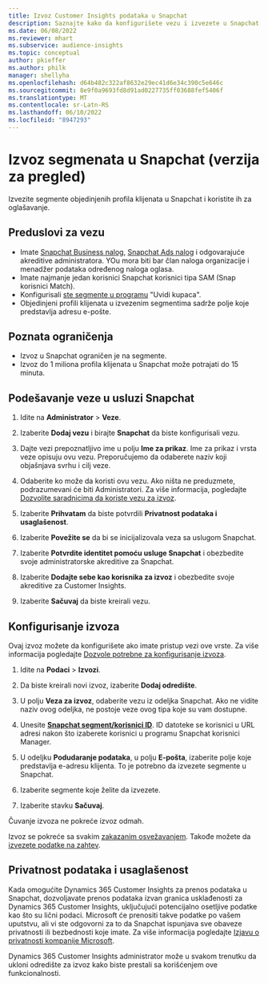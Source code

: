 ```yaml
---
title: Izvoz Customer Insights podataka u Snapchat
description: Saznajte kako da konfigurišete vezu i izvezete u Snapchat.
ms.date: 06/08/2022
ms.reviewer: mhart
ms.subservice: audience-insights
ms.topic: conceptual
author: pkieffer
ms.author: philk
manager: shellyha
ms.openlocfilehash: d64b482c322af8632e29ec41d6e34c390c5e646c
ms.sourcegitcommit: 8e9f0a9693fd8d91ad0227735ff03688fef5406f
ms.translationtype: MT
ms.contentlocale: sr-Latn-RS
ms.lasthandoff: 06/10/2022
ms.locfileid: "8947293"
---
```

# <a name="export-segments-to-snapchat-preview"></a>Izvoz segmenata u Snapchat (verzija za pregled)

Izvezite segmente objedinjenih profila klijenata u Snapchat i koristite ih za oglašavanje. 

## <a name="prerequisites-for-a-connection"></a>Preduslovi za vezu

-   Imate [Snapchat Business nalog](https://business.snapchat.com/), [Snapchat Ads nalog](https://ads.snapchat.com/) i odgovarajuće akreditive administratora. YOu mora biti bar član naloga organizacije i menadžer podataka određenog naloga oglasa. 
-   Imate najmanje jedan korisnici Snapchat korisnici tipa SAM (Snap korisnici Match). 
-   Konfigurisali [ste segmente u programu](segments.md) "Uvidi kupaca".
-   Objedinjeni profili klijenata u izvezenim segmentima sadrže polje koje predstavlja adresu e-pošte.

## <a name="known-limitations"></a>Poznata ograničenja

- Izvoz u Snapchat ograničen je na segmente.
- Izvoz do 1 miliona profila klijenata u Snapchat može potrajati do 15 minuta. 

## <a name="set-up-connection-to-snapchat"></a>Podešavanje veze u usluzi Snapchat

1. Idite na **Administrator** > **Veze**.

1. Izaberite **Dodaj vezu** i birajte **Snapchat** da biste konfigurisali vezu.

1. Dajte vezi prepoznatljivo ime u polju **Ime za prikaz**. Ime za prikaz i vrsta veze opisuju ovu vezu. Preporučujemo da odaberete naziv koji objašnjava svrhu i cilj veze.

1. Odaberite ko može da koristi ovu vezu. Ako ništa ne preduzmete, podrazumevani će biti Administratori. Za više informacija, pogledajte [Dozvolite saradnicima da koriste vezu za izvoz](connections.md#allow-contributors-to-use-a-connection-for-exports).

1. Izaberite **Prihvatam** da biste potvrdili **Privatnost podataka i usaglašenost**.

1. Izaberite **Povežite se** da bi se inicijalizovala veza sa uslugom Snapchat.

1. Izaberite **Potvrdite identitet pomoću usluge Snapchat** i obezbedite svoje administratorske akreditive za Snapchat. 

1. Izaberite **Dodajte sebe kao korisnika za izvoz** i obezbedite svoje akreditive za Customer Insights.

1. Izaberite **Sačuvaj** da biste kreirali vezu.

## <a name="configure-an-export"></a>Konfigurisanje izvoza

Ovaj izvoz možete da konfigurišete ako imate pristup vezi ove vrste. Za više informacija pogledajte [Dozvole potrebne za konfigurisanje izvoza](export-destinations.md#set-up-a-new-export).

1. Idite na **Podaci** > **Izvozi**.

1. Da biste kreirali novi izvoz, izaberite **Dodaj odredište**.

1. U polju **Veza za izvoz**, odaberite vezu iz odeljka Snapchat. Ako ne vidite naziv ovog odeljka, ne postoje veze ovog tipa koje su vam dostupne.

1. Unesite [**Snapchat segment/korisnici ID**](https://businesshelp.snapchat.com/s/article/custom-audiences). ID datoteke se korisnici u URL adresi nakon što izaberete korisnici u programu Snapchat korisnici Manager. 

1. U odeljku **Podudaranje podataka**, u polju **E-pošta**, izaberite polje koje predstavlja e-adresu klijenta. To je potrebno da izvezete segmente u Snapchat.

1. Izaberite segmente koje želite da izvezete. 

1. Izaberite stavku **Sačuvaj**.

Čuvanje izvoza ne pokreće izvoz odmah.

Izvoz se pokreće sa svakim [zakazanim osvežavanjem](system.md#schedule-tab). Takođe možete da [izvezete podatke na zahtev](export-destinations.md#run-exports-on-demand). 


## <a name="data-privacy-and-compliance"></a>Privatnost podataka i usaglašenost

Kada omogućite Dynamics 365 Customer Insights za prenos podataka u Snapchat, dozvoljavate prenos podataka izvan granica usklađenosti za Dynamics 365 Customer Insights, uključujući potencijalno osetljive podatke kao što su lični podaci. Microsoft će prenositi takve podatke po vašem uputstvu, ali vi ste odgovorni za to da Snapchat ispunjava sve obaveze privatnosti ili bezbednosti koje imate. Za više informacija pogledajte [Izjavu o privatnosti kompanije Microsoft](https://go.microsoft.com/fwlink/?linkid=396732).

Dynamics 365 Customer Insights administrator može u svakom trenutku da ukloni odredište za izvoz kako biste prestali sa korišćenjem ove funkcionalnosti.
